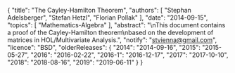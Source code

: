 {
    "title": "The Cayley-Hamilton Theorem",
    "authors": [
        "Stephan Adelsberger",
        "Stefan Hetzl",
        "Florian Pollak"
    ],
    "date": "2014-09-15",
    "topics": [
        "Mathematics-Algebra"
    ],
    "abstract": "\nThis document contains a proof of the Cayley-Hamilton theorem\nbased on the development of matrices in HOL/Multivariate Analysis.",
    "notify": "stvienna@gmail.com",
    "licence": "BSD",
    "olderReleases": {
        "2014": "2014-09-16",
        "2015": "2015-05-27",
        "2016": "2016-02-22",
        "2016-1": "2016-12-17",
        "2017": "2017-10-10",
        "2018": "2018-08-16",
        "2019": "2019-06-11"
    }
}